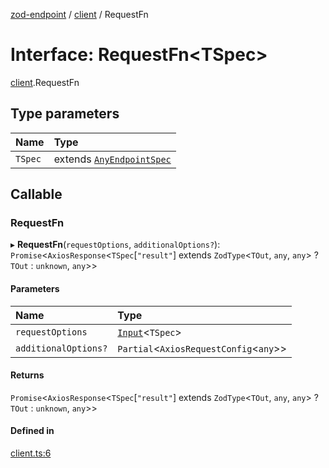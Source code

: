[zod-endpoint](../README.md) / [client](../modules/client.md) / RequestFn

# Interface: RequestFn<TSpec\>

[client](../modules/client.md).RequestFn

## Type parameters

| Name | Type |
| :------ | :------ |
| `TSpec` | extends [`AnyEndpointSpec`](../modules/spec.md#anyendpointspec) |

## Callable

### RequestFn

▸ **RequestFn**(`requestOptions`, `additionalOptions?`): `Promise`<`AxiosResponse`<`TSpec`[``"result"``] extends `ZodType`<`TOut`, `any`, `any`\> ? `TOut` : `unknown`, `any`\>\>

#### Parameters

| Name | Type |
| :------ | :------ |
| `requestOptions` | [`Input`](../modules/spec.md#input)<`TSpec`\> |
| `additionalOptions?` | `Partial`<`AxiosRequestConfig`<`any`\>\> |

#### Returns

`Promise`<`AxiosResponse`<`TSpec`[``"result"``] extends `ZodType`<`TOut`, `any`, `any`\> ? `TOut` : `unknown`, `any`\>\>

#### Defined in

[client.ts:6](https://github.com/lorefnon/zod-endpoint/blob/845c57d/src/client.ts#L6)
